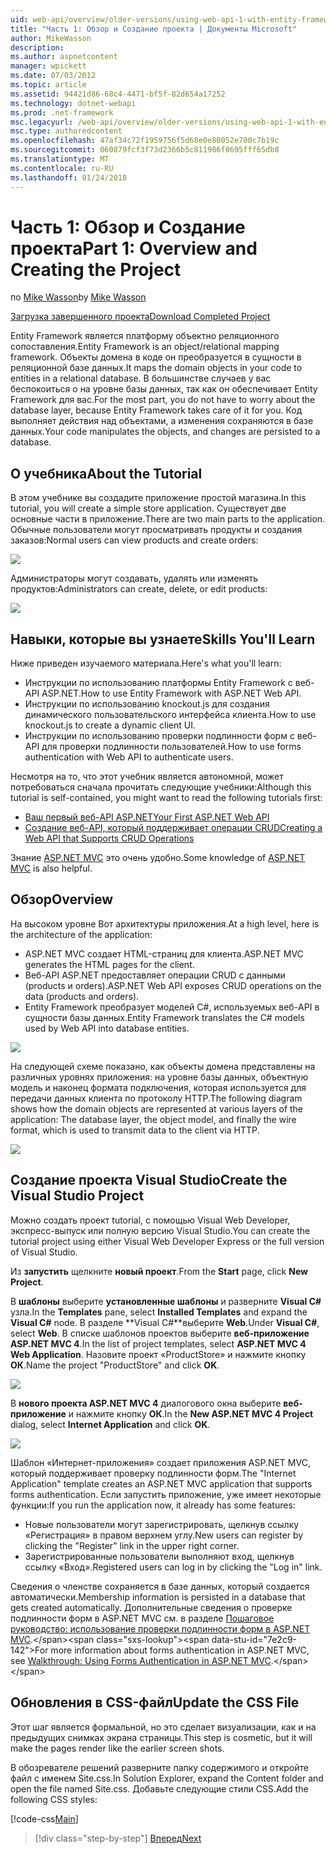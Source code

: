```yaml
---
uid: web-api/overview/older-versions/using-web-api-1-with-entity-framework-5/using-web-api-with-entity-framework-part-1
title: "Часть 1: Обзор и Создание проекта | Документы Microsoft"
author: MikeWasson
description: 
ms.author: aspnetcontent
manager: wpickett
ms.date: 07/03/2012
ms.topic: article
ms.assetid: 94421d86-68c4-4471-bf5f-82d654a17252
ms.technology: dotnet-webapi
ms.prod: .net-framework
msc.legacyurl: /web-api/overview/older-versions/using-web-api-1-with-entity-framework-5/using-web-api-with-entity-framework-part-1
msc.type: authoredcontent
ms.openlocfilehash: 47af34c72f1959756f5d68e0e80052e700c7b19c
ms.sourcegitcommit: 060879fcf3f73d2366b5c811986f8695fff65db8
ms.translationtype: MT
ms.contentlocale: ru-RU
ms.lasthandoff: 01/24/2018
---
```

<a name="part-1-overview-and-creating-the-project"></a><span data-ttu-id="7e2c9-102">Часть 1: Обзор и Создание проекта</span><span class="sxs-lookup"><span data-stu-id="7e2c9-102">Part 1: Overview and Creating the Project</span></span>
====================
<span data-ttu-id="7e2c9-103">по [Mike Wasson](https://github.com/MikeWasson)</span><span class="sxs-lookup"><span data-stu-id="7e2c9-103">by [Mike Wasson](https://github.com/MikeWasson)</span></span>

[<span data-ttu-id="7e2c9-104">Загрузка завершенного проекта</span><span class="sxs-lookup"><span data-stu-id="7e2c9-104">Download Completed Project</span></span>](http://code.msdn.microsoft.com/ASP-NET-Web-API-with-afa30545)

<span data-ttu-id="7e2c9-105">Entity Framework является платформу объектно реляционного сопоставления.</span><span class="sxs-lookup"><span data-stu-id="7e2c9-105">Entity Framework is an object/relational mapping framework.</span></span> <span data-ttu-id="7e2c9-106">Объекты домена в коде он преобразуется в сущности в реляционной базе данных.</span><span class="sxs-lookup"><span data-stu-id="7e2c9-106">It maps the domain objects in your code to entities in a relational database.</span></span> <span data-ttu-id="7e2c9-107">В большинстве случаев у вас беспокоиться о на уровне базы данных, так как он обеспечивает Entity Framework для вас.</span><span class="sxs-lookup"><span data-stu-id="7e2c9-107">For the most part, you do not have to worry about the database layer, because Entity Framework takes care of it for you.</span></span> <span data-ttu-id="7e2c9-108">Код выполняет действия над объектами, а изменения сохраняются в базе данных.</span><span class="sxs-lookup"><span data-stu-id="7e2c9-108">Your code manipulates the objects, and changes are persisted to a database.</span></span>

## <a name="about-the-tutorial"></a><span data-ttu-id="7e2c9-109">О учебника</span><span class="sxs-lookup"><span data-stu-id="7e2c9-109">About the Tutorial</span></span>

<span data-ttu-id="7e2c9-110">В этом учебнике вы создадите приложение простой магазина.</span><span class="sxs-lookup"><span data-stu-id="7e2c9-110">In this tutorial, you will create a simple store application.</span></span> <span data-ttu-id="7e2c9-111">Существует две основные части в приложение.</span><span class="sxs-lookup"><span data-stu-id="7e2c9-111">There are two main parts to the application.</span></span> <span data-ttu-id="7e2c9-112">Обычные пользователи могут просматривать продукты и создания заказов:</span><span class="sxs-lookup"><span data-stu-id="7e2c9-112">Normal users can view products and create orders:</span></span>

![](using-web-api-with-entity-framework-part-1/_static/image1.png)

<span data-ttu-id="7e2c9-113">Администраторы могут создавать, удалять или изменять продуктов:</span><span class="sxs-lookup"><span data-stu-id="7e2c9-113">Administrators can create, delete, or edit products:</span></span>

![](using-web-api-with-entity-framework-part-1/_static/image2.png)

## <a name="skills-youll-learn"></a><span data-ttu-id="7e2c9-114">Навыки, которые вы узнаете</span><span class="sxs-lookup"><span data-stu-id="7e2c9-114">Skills You'll Learn</span></span>

<span data-ttu-id="7e2c9-115">Ниже приведен изучаемого материала.</span><span class="sxs-lookup"><span data-stu-id="7e2c9-115">Here's what you'll learn:</span></span>

- <span data-ttu-id="7e2c9-116">Инструкции по использованию платформы Entity Framework с веб-API ASP.NET.</span><span class="sxs-lookup"><span data-stu-id="7e2c9-116">How to use Entity Framework with ASP.NET Web API.</span></span>
- <span data-ttu-id="7e2c9-117">Инструкции по использованию knockout.js для создания динамического пользовательского интерфейса клиента.</span><span class="sxs-lookup"><span data-stu-id="7e2c9-117">How to use knockout.js to create a dynamic client UI.</span></span>
- <span data-ttu-id="7e2c9-118">Инструкции по использованию проверки подлинности форм с веб-API для проверки подлинности пользователей.</span><span class="sxs-lookup"><span data-stu-id="7e2c9-118">How to use forms authentication with Web API to authenticate users.</span></span>

<span data-ttu-id="7e2c9-119">Несмотря на то, что этот учебник является автономной, может потребоваться сначала прочитать следующие учебники:</span><span class="sxs-lookup"><span data-stu-id="7e2c9-119">Although this tutorial is self-contained, you might want to read the following tutorials first:</span></span>

- [<span data-ttu-id="7e2c9-120">Ваш первый веб-API ASP.NET</span><span class="sxs-lookup"><span data-stu-id="7e2c9-120">Your First ASP.NET Web API</span></span>](../../getting-started-with-aspnet-web-api/tutorial-your-first-web-api.md)
- [<span data-ttu-id="7e2c9-121">Создание веб-API, который поддерживает операции CRUD</span><span class="sxs-lookup"><span data-stu-id="7e2c9-121">Creating a Web API that Supports CRUD Operations</span></span>](../creating-a-web-api-that-supports-crud-operations.md)

<span data-ttu-id="7e2c9-122">Знание [ASP.NET MVC](../../../../mvc/index.md) это очень удобно.</span><span class="sxs-lookup"><span data-stu-id="7e2c9-122">Some knowledge of [ASP.NET MVC](../../../../mvc/index.md) is also helpful.</span></span>

## <a name="overview"></a><span data-ttu-id="7e2c9-123">Обзор</span><span class="sxs-lookup"><span data-stu-id="7e2c9-123">Overview</span></span>

<span data-ttu-id="7e2c9-124">На высоком уровне Вот архитектуры приложения.</span><span class="sxs-lookup"><span data-stu-id="7e2c9-124">At a high level, here is the architecture of the application:</span></span>

- <span data-ttu-id="7e2c9-125">ASP.NET MVC создает HTML-страниц для клиента.</span><span class="sxs-lookup"><span data-stu-id="7e2c9-125">ASP.NET MVC generates the HTML pages for the client.</span></span>
- <span data-ttu-id="7e2c9-126">Веб-API ASP.NET предоставляет операции CRUD с данными (products и orders).</span><span class="sxs-lookup"><span data-stu-id="7e2c9-126">ASP.NET Web API exposes CRUD operations on the data (products and orders).</span></span>
- <span data-ttu-id="7e2c9-127">Entity Framework преобразует моделей C#, используемых веб-API в сущности базы данных.</span><span class="sxs-lookup"><span data-stu-id="7e2c9-127">Entity Framework translates the C# models used by Web API into database entities.</span></span>

![](using-web-api-with-entity-framework-part-1/_static/image3.png)

<span data-ttu-id="7e2c9-128">На следующей схеме показано, как объекты домена представлены на различных уровнях приложения: на уровне базы данных, объектную модель и наконец формата подключения, которая используется для передачи данных клиента по протоколу HTTP.</span><span class="sxs-lookup"><span data-stu-id="7e2c9-128">The following diagram shows how the domain objects are represented at various layers of the application: The database layer, the object model, and finally the wire format, which is used to transmit data to the client via HTTP.</span></span>

![](using-web-api-with-entity-framework-part-1/_static/image4.png)

## <a name="create-the-visual-studio-project"></a><span data-ttu-id="7e2c9-129">Создание проекта Visual Studio</span><span class="sxs-lookup"><span data-stu-id="7e2c9-129">Create the Visual Studio Project</span></span>

<span data-ttu-id="7e2c9-130">Можно создать проект tutorial, с помощью Visual Web Developer, экспресс-выпуск или полную версию Visual Studio.</span><span class="sxs-lookup"><span data-stu-id="7e2c9-130">You can create the tutorial project using either Visual Web Developer Express or the full version of Visual Studio.</span></span>

<span data-ttu-id="7e2c9-131">Из **запустить** щелкните **новый проект**.</span><span class="sxs-lookup"><span data-stu-id="7e2c9-131">From the **Start** page, click **New Project**.</span></span>

<span data-ttu-id="7e2c9-132">В **шаблоны** выберите **установленные шаблоны** и разверните **Visual C#** узла.</span><span class="sxs-lookup"><span data-stu-id="7e2c9-132">In the **Templates** pane, select **Installed Templates** and expand the **Visual C#** node.</span></span> <span data-ttu-id="7e2c9-133">В разделе **Visual C#**выберите **Web**.</span><span class="sxs-lookup"><span data-stu-id="7e2c9-133">Under **Visual C#**, select **Web**.</span></span> <span data-ttu-id="7e2c9-134">В списке шаблонов проектов выберите **веб-приложение ASP.NET MVC 4**.</span><span class="sxs-lookup"><span data-stu-id="7e2c9-134">In the list of project templates, select **ASP.NET MVC 4 Web Application**.</span></span> <span data-ttu-id="7e2c9-135">Назовите проект «ProductStore» и нажмите кнопку **ОК**.</span><span class="sxs-lookup"><span data-stu-id="7e2c9-135">Name the project "ProductStore" and click **OK**.</span></span>

![](using-web-api-with-entity-framework-part-1/_static/image5.png)

<span data-ttu-id="7e2c9-136">В **нового проекта ASP.NET MVC 4** диалогового окна выберите **веб-приложение** и нажмите кнопку **ОК**.</span><span class="sxs-lookup"><span data-stu-id="7e2c9-136">In the **New ASP.NET MVC 4 Project** dialog, select **Internet Application** and click **OK**.</span></span>

![](using-web-api-with-entity-framework-part-1/_static/image6.png)

<span data-ttu-id="7e2c9-137">Шаблон «Интернет-приложения» создает приложения ASP.NET MVC, который поддерживает проверку подлинности форм.</span><span class="sxs-lookup"><span data-stu-id="7e2c9-137">The "Internet Application" template creates an ASP.NET MVC application that supports forms authentication.</span></span> <span data-ttu-id="7e2c9-138">Если запустить приложение, уже имеет некоторые функции:</span><span class="sxs-lookup"><span data-stu-id="7e2c9-138">If you run the application now, it already has some features:</span></span>

- <span data-ttu-id="7e2c9-139">Новые пользователи могут зарегистрировать, щелкнув ссылку «Регистрация» в правом верхнем углу.</span><span class="sxs-lookup"><span data-stu-id="7e2c9-139">New users can register by clicking the "Register" link in the upper right corner.</span></span>
- <span data-ttu-id="7e2c9-140">Зарегистрированные пользователи выполняют вход, щелкнув ссылку «Вход».</span><span class="sxs-lookup"><span data-stu-id="7e2c9-140">Registered users can log in by clicking the "Log in" link.</span></span>

<span data-ttu-id="7e2c9-141">Сведения о членстве сохраняется в базе данных, который создается автоматически.</span><span class="sxs-lookup"><span data-stu-id="7e2c9-141">Membership information is persisted in a database that gets created automatically.</span></span> <span data-ttu-id="7e2c9-142">Дополнительные сведения о проверке подлинности форм в ASP.NET MVC см. в разделе [Пошаговое руководство: использование проверки подлинности форм в ASP.NET MVC](https://msdn.microsoft.com/library/ff398049(VS.98).aspx).</span><span class="sxs-lookup"><span data-stu-id="7e2c9-142">For more information about forms authentication in ASP.NET MVC, see [Walkthrough: Using Forms Authentication in ASP.NET MVC](https://msdn.microsoft.com/library/ff398049(VS.98).aspx).</span></span>

## <a name="update-the-css-file"></a><span data-ttu-id="7e2c9-143">Обновления в CSS-файл</span><span class="sxs-lookup"><span data-stu-id="7e2c9-143">Update the CSS File</span></span>

<span data-ttu-id="7e2c9-144">Этот шаг является формальной, но это сделает визуализации, как и на предыдущих снимках экрана страницы.</span><span class="sxs-lookup"><span data-stu-id="7e2c9-144">This step is cosmetic, but it will make the pages render like the earlier screen shots.</span></span>

<span data-ttu-id="7e2c9-145">В обозревателе решений разверните папку содержимого и откройте файл с именем Site.css.</span><span class="sxs-lookup"><span data-stu-id="7e2c9-145">In Solution Explorer, expand the Content folder and open the file named Site.css.</span></span> <span data-ttu-id="7e2c9-146">Добавьте следующие стили CSS.</span><span class="sxs-lookup"><span data-stu-id="7e2c9-146">Add the following CSS styles:</span></span>

[!code-css[Main](using-web-api-with-entity-framework-part-1/samples/sample1.css)]

>[!div class="step-by-step"]
[<span data-ttu-id="7e2c9-147">Вперед</span><span class="sxs-lookup"><span data-stu-id="7e2c9-147">Next</span></span>](using-web-api-with-entity-framework-part-2.md)
